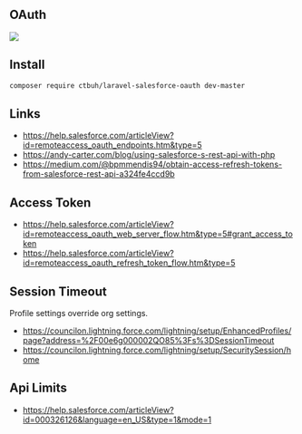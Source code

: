 ## OAuth

![](https://i.imgur.com/B4GeTBg.png)

## Install

```bash
composer require ctbuh/laravel-salesforce-oauth dev-master
```

## Links

- https://help.salesforce.com/articleView?id=remoteaccess_oauth_endpoints.htm&type=5
- https://andy-carter.com/blog/using-salesforce-s-rest-api-with-php
- https://medium.com/@bpmmendis94/obtain-access-refresh-tokens-from-salesforce-rest-api-a324fe4ccd9b

## Access Token

- https://help.salesforce.com/articleView?id=remoteaccess_oauth_web_server_flow.htm&type=5#grant_access_token
- https://help.salesforce.com/articleView?id=remoteaccess_oauth_refresh_token_flow.htm&type=5

## Session Timeout

Profile settings override org settings.

- https://councilon.lightning.force.com/lightning/setup/EnhancedProfiles/page?address=%2F00e6g000002QO85%3Fs%3DSessionTimeout
- https://councilon.lightning.force.com/lightning/setup/SecuritySession/home

## Api Limits

- https://help.salesforce.com/articleView?id=000326126&language=en_US&type=1&mode=1


